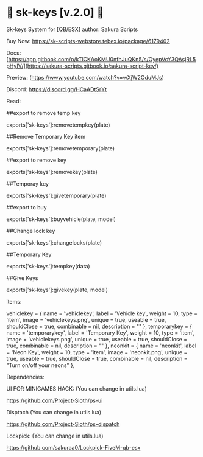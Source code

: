 # 🔑 sk-keys [v.2.0] 🔑

Sk-keys System for [QB/ESX]
author: Sakura Scripts

Buy Now: https://sk-scripts-webstore.tebex.io/package/6179402 


Docs: [https://app.gitbook.com/o/kTlCKAoKMU0nfhJuQKn5/s/OyepVcY3QAsjRL5pHyIV/](https://sakura-scripts.gitbook.io/sakura-script-key/)


Preview: (https://www.youtube.com/watch?v=wXjW2OduMJs)


Discord: https://discord.gg/HCaADtSrYt


Read:

##export to remove temp key

exports['sk-keys']:removetempkey(plate)

##Remove Temporary Key item 

exports['sk-keys']:removetemporary(plate)

##export to remove key 

exports['sk-keys']:removekey(plate)

##Temporay key

exports['sk-keys']:givetemporary(plate)

##export to buy

exports['sk-keys']:buyvehicle(plate, model)

##Change lock key

exports['sk-keys']:changelocks(plate)

##Temporary Key

exports['sk-keys']:tempkey(data)

##Give Keys

exports['sk-keys']:givekey(plate, model)

items:

vehiclekey                   = { name = 'vehiclekey', label = 'Vehicle key', weight = 10, type = 'item', image = 'vehiclekeys.png', unique = true, useable = true, shouldClose = true, combinable = nil, description = "" },
temporarykey                   = { name = 'temporarykey', label = 'Temporary Key', weight = 10, type = 'item', image = 'vehiclekeys.png', unique = true, useable = true, shouldClose = true, combinable = nil, description = "" },
neonkit                   = { name = 'neonkit', label = 'Neon Key', weight = 10, type = 'item', image = 'neonkit.png', unique = true, useable = true, shouldClose = true, combinable = nil, description = "Turn on/off your neons" },


Dependencies:

UI FOR MINIGAMES HACK: (You can change in utils.lua)

https://github.com/Project-Sloth/ps-ui

Disptach (You can change in utils.lua)

https://github.com/Project-Sloth/ps-dispatch

Lockpick: (You can change in utils.lua)

https://github.com/sakuraa0/Lockpick-FiveM-qb-esx

